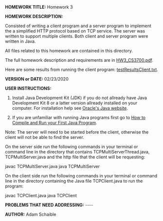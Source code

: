 **HOMEWORK TITLE:** Homework 3

**HOMEWORK DESCRIPTION:**

Consisted of writing a client program and a server program to implement the a simplified HTTP protocol based on TCP service. The server was written to support multiple clients. Both client and server program were written in Java.

All files related to this homework are contained in this directory.

The full homework description and requirements are in [HW3_CS3700.pdf](https://github.com/AdamSchaible/MSU_Denver/blob/master/CS%203700%20Computer%20Networks%20(Spring%202020)/HW3/HW3_CS3700.pdf).

Here are some results from running the client program: [testResultsClient.txt](https://github.com/AdamSchaible/MSU_Denver/blob/master/CS%203700%20Computer%20Networks%20(Spring%202020)/HW3/testResultsClient.txt).

**VERSION or DATE:** 02/23/2020

**USER INSTRUCTIONS:** 

1) Install Java Development Kit (JDK) if you do not allready have Java Development Kit 8 or a latter version allready installed on your computer. For installation help see [Oracle's Java website](https://www.oracle.com/java/technologies/javase-downloads.html).

2) If you are unfamiliar with running Java programs first go to [How to Compile and Run your First Java Program](https://beginnersbook.com/2013/05/first-java-program/).

Note: The server will need to be started before the client, otherwise the client will not be able to find the server.

On the server side run the following commands in your terminal or command line in the directory that contains TCPMultiServerThread.java,  TCPMultiServer.java and the http file that the client will be requesting:

javac TCPMultiServer.java
java TCPMultiServer

On the client side run the following commands in your terminal or command line in the directory containing the Java file TCPClient.java to run the program:

javac TCPClient.java
java TCPClient

**PROBLEMS THAT NEED ADDRESSING:** ----

**AUTHOR:** Adam Schaible